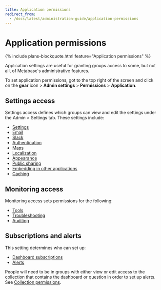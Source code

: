 ```yaml
---
title: Application permissions
redirect_from:
  - /docs/latest/administration-guide/application-permissions
---
```


# Application permissions

{% include plans-blockquote.html feature="Application permissions" %}

Application settings are useful for granting groups access to some, but not all, of Metabase's administrative features.

To set application permissions, got to the top right of the screen and click on the **gear** icon > **Admin settings** > **Permissions** > **Application**.

## Settings access

Settings access defines which groups can view and edit the settings under the Admin > Settings tab. These settings include:

- [Settings](../configuring-metabase/settings.md)
- [Email](../configuring-metabase/email.md)
- [Slack](../configuring-metabase/slack.md)
- [Authentication](../people-and-groups/start.md)
- [Maps](../configuring-metabase/custom-maps.md)
- [Localization](../configuring-metabase/localization.md)
- [Appearance](../configuring-metabase/appearance.md)
- [Public sharing](../questions/sharing/public-links.md)
- [Embedding in other applications](../embedding/start.md)
- [Caching](../configuring-metabase/caching.md)

## Monitoring access

Monitoring access sets permissions for the following:

- [Tools](../usage-and-performance-tools/tools.md)
- [Troubleshooting](../troubleshooting-guide/index.md)
- [Auditing](../usage-and-performance-tools/audit.md)

## Subscriptions and alerts

This setting determines who can set up:

- [Dashboard subscriptions](../dashboards/subscriptions.md)
- [Alerts](../questions/sharing/alerts.md)

People will need to be in groups with either view or edit access to the collection that contains the dashboard or question in order to set up alerts. See [Collection permissions](../permissions/collections.md).
